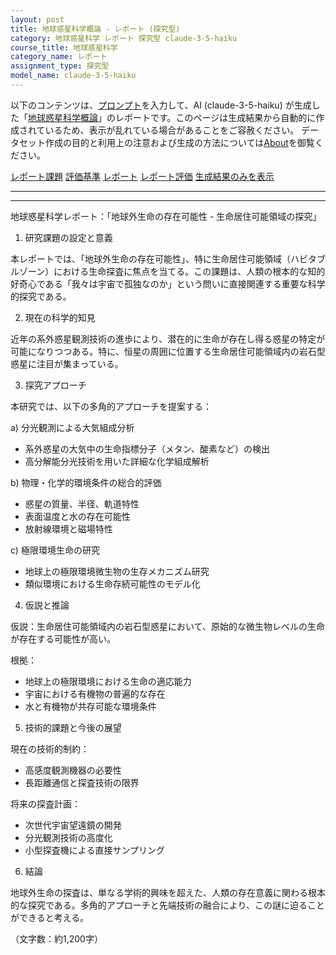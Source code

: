 ```yaml
---
layout: post
title: 地球惑星科学概論 - レポート (探究型)
category: 地球惑星科学 レポート 探究型 claude-3-5-haiku
course_title: 地球惑星科学
category_name: レポート
assignment_type: 探究型
model_name: claude-3-5-haiku
---
```


以下のコンテンツは、[プロンプト](https://github.com/takedatoshiyuki/synthetic_assignments/tree/main/generated/地球惑星科学/claude-3-5-haiku/prompt_レポート-探究型.md)を入力して、AI (claude-3-5-haiku) が生成した「[地球惑星科学概論](/contents/地球惑星科学/)」のレポートです。このページは生成結果から自動的に作成されているため、表示が乱れている場合があることをご容赦ください。
データセット作成の目的と利用上の注意および生成の方法については[About](/About)を御覧ください。

[レポート課題](../レポート課題-探究型)
[評価基準](../評価基準-探究型)
[レポート](../レポート-探究型)
[レポート評価](../レポート評価-探究型)
[生成結果のみを表示](https://github.com/takedatoshiyuki/synthetic_assignments/tree/main/generated/地球惑星科学/claude-3-5-haiku/レポート-探究型.md)
  

***
***
  
地球惑星科学レポート：「地球外生命の存在可能性 - 生命居住可能領域の探究」

1. 研究課題の設定と意義

本レポートでは、「地球外生命の存在可能性」、特に生命居住可能領域（ハビタブルゾーン）における生命探査に焦点を当てる。この課題は、人類の根本的な知的好奇心である「我々は宇宙で孤独なのか」という問いに直接関連する重要な科学的探究である。

2. 現在の科学的知見

近年の系外惑星観測技術の進歩により、潜在的に生命が存在し得る惑星の特定が可能になりつつある。特に、恒星の周囲に位置する生命居住可能領域内の岩石型惑星に注目が集まっている。

3. 探究アプローチ

本研究では、以下の多角的アプローチを提案する：

a) 分光観測による大気組成分析
- 系外惑星の大気中の生命指標分子（メタン、酸素など）の検出
- 高分解能分光技術を用いた詳細な化学組成解析

b) 物理・化学的環境条件の総合的評価
- 惑星の質量、半径、軌道特性
- 表面温度と水の存在可能性
- 放射線環境と磁場特性

c) 極限環境生命の研究
- 地球上の極限環境微生物の生存メカニズム研究
- 類似環境における生命存続可能性のモデル化

4. 仮説と推論

仮説：生命居住可能領域内の岩石型惑星において、原始的な微生物レベルの生命が存在する可能性が高い。

根拠：
- 地球上の極限環境における生命の適応能力
- 宇宙における有機物の普遍的な存在
- 水と有機物が共存可能な環境条件

5. 技術的課題と今後の展望

現在の技術的制約：
- 高感度観測機器の必要性
- 長距離通信と探査技術の限界

将来の探査計画：
- 次世代宇宙望遠鏡の開発
- 分光観測技術の高度化
- 小型探査機による直接サンプリング

6. 結論

地球外生命の探査は、単なる学術的興味を超えた、人類の存在意義に関わる根本的な探究である。多角的アプローチと先端技術の融合により、この謎に迫ることができると考える。

（文字数：約1,200字）
